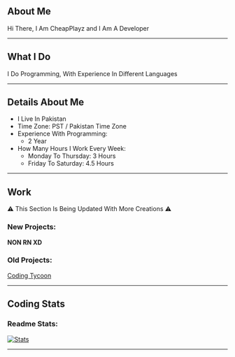 ## About Me

Hi There, I Am CheapPlayz and I Am A Developer

****

## What I Do

I Do Programming, With Experience In Different Languages

****

## Details About Me

* I Live In Pakistan
* Time Zone: PST / Pakistan Time Zone
* Experience With Programming:
  * 2 Year
* How Many Hours I Work Every Week:
  * Monday To Thursday: 3 Hours
  * Friday To Saturday: 4.5 Hours

****

## Work

⚠️ This Section Is Being Updated With More Creations ⚠️

### New Projects:

**NON RN XD**

### Old Projects:

[Coding Tycoon](https://www.roblox.com/games/13351607182/ALPHA-Coding-Tycoon)

****

## Coding Stats

### Readme Stats:
[![Stats](https://github-readme-stats-cp.vercel.app/api/?username=CheapPlayz&theme=dark)]()

****

